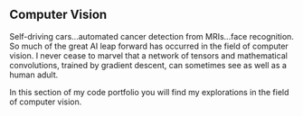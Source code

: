 ## Computer Vision
Self-driving cars...automated cancer detection from MRIs...face recognition. So much of the great AI leap forward has occurred in the field of computer vision. I never cease to marvel that a network of tensors and mathematical convolutions, trained by gradient descent, can sometimes see as well as a human adult.

In this section of my code portfolio you will find my explorations in the field of computer vision.
